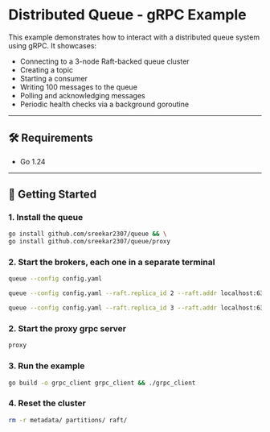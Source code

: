 # Distributed Queue - gRPC Example

This example demonstrates how to interact with a distributed queue system using gRPC. It showcases:

- Connecting to a 3-node Raft-backed queue cluster
- Creating a topic
- Starting a consumer
- Writing 100 messages to the queue
- Polling and acknowledging messages
- Periodic health checks via a background goroutine

---

## 🛠️ Requirements

- Go 1.24

---

## 🚀 Getting Started

### 1. Install the queue 

```bash
go install github.com/sreekar2307/queue && \
go install github.com/sreekar2307/queue/proxy
```

### 2. Start the brokers, each one in a separate terminal

```bash
queue --config config.yaml 
```

```bash
queue --config config.yaml --raft.replica_id 2 --raft.addr localhost:63002 --grpc.listener_addr 0.0.0.0:8002
```

```bash
queue --config config.yaml --raft.replica_id 3 --raft.addr localhost:63003 --grpc.listener_addr 0.0.0.0:8003
```

### 2. Start the proxy grpc server 

```bash
proxy
```

### 3. Run the example
```bash
go build -o grpc_client grpc_client && ./grpc_client
```

### 4. Reset the cluster

```bash
rm -r metadata/ partitions/ raft/
```
